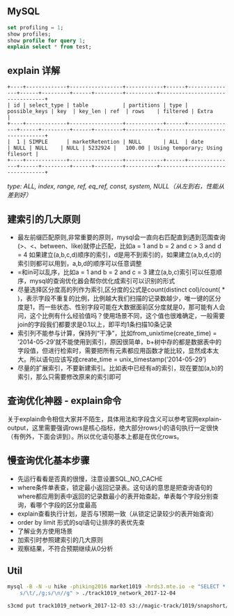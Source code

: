 ## MySQL

``` sql
set profiling = 1;
show profiles;
show profile for query 1;
explain select * from test;
```

## explain 详解
```
+----+-------------+-----------------+------------+------+---------------+------+---------+------+---------+----------+---------------------------------+
| id | select_type | table           | partitions | type | possible_keys | key  | key_len | ref  | rows    | filtered | Extra                           |
+----+-------------+-----------------+------------+------+---------------+------+---------+------+---------+----------+---------------------------------+
|  1 | SIMPLE      | marketRetention | NULL       | ALL  | date          | NULL | NULL    | NULL | 5232924 |   100.00 | Using temporary; Using filesort |
+----+-------------+-----------------+------------+------+---------------+------+---------+------+---------+----------+---------------------------------+
```

*type: ALL, index,  range, ref, eq_ref, const, system, NULL（从左到右，性能从差到好）*

## 建索引的几大原则

- 最左前缀匹配原则,非常重要的原则，mysql会一直向右匹配直到遇到范围查询(>、<、between、like)就停止匹配，比如a = 1 and b = 2 and c > 3 and d = 4 如果建立(a,b,c,d)顺序的索引，d是用不到索引的，如果建立(a,b,d,c)的索引则都可以用到，a,b,d的顺序可以任意调整
- =和in可以乱序，比如a = 1 and b = 2 and c = 3 建立(a,b,c)索引可以任意顺序，mysql的查询优化器会帮你优化成索引可以识别的形式
- 尽量选择区分度高的列作为索引,区分度的公式是count(distinct col)/count( * )，表示字段不重复的比例，比例越大我们扫描的记录数越少，唯一键的区分度是1，而一些状态、性别字段可能在大数据面前区分度就是0，那可能有人会问，这个比例有什么经验值吗？使用场景不同，这个值也很难确定，一般需要join的字段我们都要求是0.1以上，即平均1条扫描10条记录
- 索引列不能参与计算，保持列“干净”，比如from_unixtime(create_time) = ’2014-05-29’就不能使用到索引，原因很简单，b+树中存的都是数据表中的字段值，但进行检索时，需要把所有元素都应用函数才能比较，显然成本太大。所以语句应该写成create_time = unix_timestamp(’2014-05-29’)
- 尽量的扩展索引，不要新建索引。比如表中已经有a的索引，现在要加(a,b)的索引，那么只需要修改原来的索引即可


## 查询优化神器 - explain命令

关于explain命令相信大家并不陌生，具体用法和字段含义可以参考官网explain-output，这里需要强调rows是核心指标，绝大部分rows小的语句执行一定很快（有例外，下面会讲到）。所以优化语句基本上都是在优化rows。

## 慢查询优化基本步骤

- 先运行看看是否真的很慢，注意设置SQL_NO_CACHE
- where条件单表查，锁定最小返回记录表。这句话的意思是把查询语句的where都应用到表中返回的记录数最小的表开始查起，单表每个字段分别查询，看哪个字段的区分度最高
- explain查看执行计划，是否与1预期一致（从锁定记录较少的表开始查询）
- order by limit 形式的sql语句让排序的表优先查
- 了解业务方使用场景
- 加索引时参照建索引的几大原则
- 观察结果，不符合预期继续从0分析

## Util

``` bash
mysql -B -N -u hike -phiking2016 market1019 -hrds3.mte.io -e "SELECT * FROM network;" |sed "s/,/;/g;s/'/\'/;
    s/\t/,/g;s/\n//g" > ./track1019_network_2017-12-04

s3cmd put track1019_network_2017-12-03 s3://magic-track/1019/snapshort/network/datesub=2017-12-03
```
